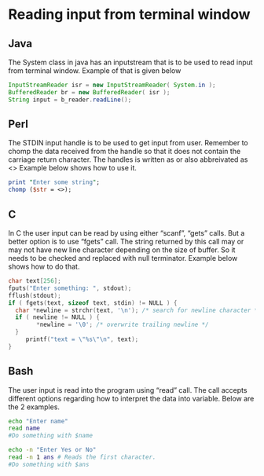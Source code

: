 # Reading input from terminal window

## Java
The System class in java has an inputstream that is to be used to read input from terminal window.  Example of that is given below

```java
InputStreamReader isr = new InputStreamReader( System.in );
BufferedReader br = new BufferedReader( isr );
String input = b_reader.readLine();
```

## Perl

The STDIN input handle is to be used to get input from user. Remember to chomp the data received from the handle so that it does not contain the carriage return character.
The handles is written as <STDIN> or also abbreivated as <>
Example below shows how to use it.

```perl
print "Enter some string";
chomp ($str = <>);
```

## C

In C the user input can be read by using either “scanf”, “gets” calls. But a better option is to use “fgets” call. The string returned by this call may or may not have new line character depending on the size of buffer. So it needs to be checked and replaced with null terminator.  Example below shows how to do that.

```c
char text[256];
fputs("Enter something: ", stdout);
fflush(stdout);
if ( fgets(text, sizeof text, stdin) != NULL ) {
  char *newline = strchr(text, '\n'); /* search for newline character */
  if ( newline != NULL ) {
        *newline = '\0'; /* overwrite trailing newline */
  }
     printf("text = \"%s\"\n", text);
}
```

## Bash
The user input is read into the program using “read” call. The call accepts different options regarding how to interpret the data into variable.
Below are the 2 examples.

```bash
echo "Enter name"
read name
#Do something with $name

echo -n "Enter Yes or No"
read -n 1 ans # Reads the first character.
#Do something with $ans
```

